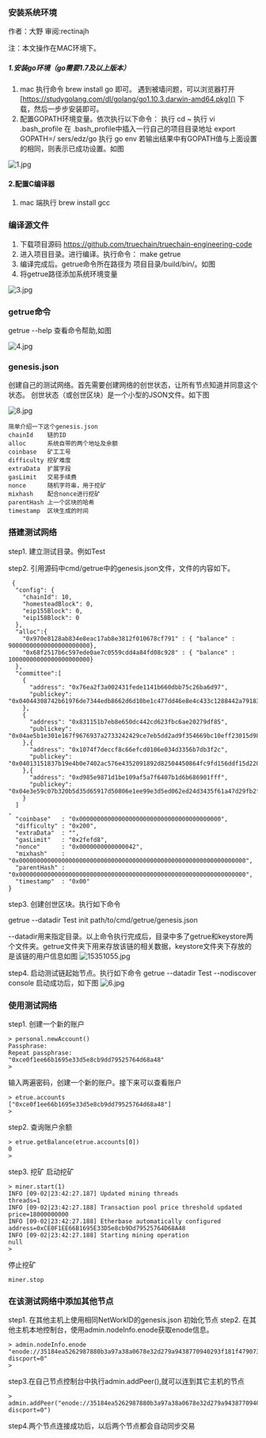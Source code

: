 ### 安装系统环境
作者：大野   审阅:rectinajh

注：本文操作在MAC环境下。
##### 1.安装go环境（go需要1.7及以上版本） 
 1. mac 执行命令 brew install go 即可。
    遇到被墙问题，可以浏览器打开[https://studygolang.com/dl/golang/go1.10.3.darwin-amd64.pkg]() 下载，然后一步步安装即可。
 2. 配置GOPATH环境变量。依次执行以下命令：
    执行 cd ~
    执行 vi .bash_profile
    在 .bash_profile中插入一行自己的项目目录地址  export GOPATH=/
sers/edz/go
    执行 go env
    若输出结果中有GOPATH值与上面设置的相同，则表示已成功设置。如图
   
  ![1.jpg](https://upload-images.jianshu.io/upload_images/13652489-f4e8d3d22ad967af.jpg?imageMogr2/auto-orient/strip%7CimageView2/2/w/1240)

   
   
#### 2.配置C编译器
1. mac 端执行 brew  install  gcc
 
### 编译源文件
  1. 下载项目源码 https://github.com/truechain/truechain-engineering-code
  2. 进入项目目录。进行编译。执行命令： make getrue 
  3. 编译完成后。getrue命令所在路径为 项目目录/build/bin/。如图
  4. 将getrue路径添加系统环境变量
 
![3.jpg](https://upload-images.jianshu.io/upload_images/13652489-b56bff21c1e18e8d.jpg?imageMogr2/auto-orient/strip%7CimageView2/2/w/1240)


 
### getrue命令

   getrue --help 查看命令帮助,如图
    
 
![4.jpg](https://upload-images.jianshu.io/upload_images/13652489-7cd8768c6447ed25.jpg?imageMogr2/auto-orient/strip%7CimageView2/2/w/1240)

    

### genesis.json
创建自己的测试网络。首先需要创建网络的创世状态，让所有节点知道并同意这个状态。
    创世状态（或创世区块）是一个小型的JSON文件。如下图

![8.jpg](https://upload-images.jianshu.io/upload_images/13652489-97ceff43d3260c81.jpg?imageMogr2/auto-orient/strip%7CimageView2/2/w/1240)


    
    简单介绍一下这个genesis.json
    chainId    链的ID
    alloc      系统自带的两个地址及余额
    coinbase   矿工工号
    difficulty 挖矿难度
    extraData  扩展字段
    gasLimit   交易手续费
    nonce      随机字符串，用于挖矿
    mixhash    配合nonce进行挖矿
    parentHash 上一个区块的哈希
    timestamp  区块生成的时间
    
### 搭建测试网络
  step1. 建立测试目录。例如Test
    
  step2. 引用源码中cmd/getrue中的genesis.json文件，文件的内容如下。

```
 {
  "config": {
    "chainId": 10,
    "homesteadBlock": 0,
    "eip155Block": 0,
    "eip158Block": 0
  },
  "alloc":{
    "0x970e8128ab834e8eac17ab8e3812f010678cf791" : { "balance" : 90000000000000000000000},
    "0x68f2517b6c597ede0ae7c0559cdd4a84fd08c928" : { "balance" : 10000000000000000000000}
  },
  "committee":[
    {
      "address": "0x76ea2f3a002431fede1141b660dbb75c26ba6d97",
      "publickey": "0x04044308742b61976de7344edb8662d6d10be1c477dd46e8e4c433c1288442a79183480894107299ff7b0706490f1fb9c9b7c9e62ae62d57bd84a1e469460d8ac1"
    },
    {
      "address": "0x831151b7eb8e650dc442cd623fbc6ae20279df85",
      "publickey": "0x04ae5b1e301e167f9676937a2733242429ce7eb5dd2ad9f354669bc10eff23015d9810d17c0c680a1178b2f7d9abd925d5b62c7a463d157aa2e3e121d2e266bfc6"
    },{
      "address": "0x1074f7deccf8c66efcd0106e034d3356b7db3f2c",
      "publickey": "0x04013151837b19e4b0e7402ac576e4352091892d82504450864fc9fd156ddf15d22014a0f6bf3c8f9c12d03e75f628736f0c76b72322be28e7b6f0220cf7f4f5fb"
    },{
      "address": "0xd985e9871d1be109af5a7f6407b1d6b686901fff",
      "publickey": "0x04e3e59c07b320b5d35d65917d50806e1ee99e3d5ed062ed24d3435f61a47d29fb2f2ebb322011c1d2941b4853ce2dc71e8c4af57b59bbf40db66f76c3c740d41b"
    }
  ]
,
  "coinbase"   : "0x0000000000000000000000000000000000000000",
  "difficulty" : "0x200",
  "extraData"  : "",
  "gasLimit"   : "0x2fefd8",
  "nonce"      : "0x0000000000000042",
  "mixhash"    : "0x0000000000000000000000000000000000000000000000000000000000000000",
  "parentHash" : "0x0000000000000000000000000000000000000000000000000000000000000000",
  "timestamp"  : "0x00"
}

```
     
step3. 创建创世区块。执行如下命令

 getrue --datadir Test init path/to/cmd/getrue/genesis.json
    
 --datadir用来指定目录。以上命令执行完成后，目录中多了getrue和keystore两个文件夹。getrue文件夹下用来存放该链的相关数据，keystore文件夹下存放的是该链的用户信息如图
![15351055.jpg](https://upload-images.jianshu.io/upload_images/13652489-378d526dcf600caa.jpg?imageMogr2/auto-orient/strip%7CimageView2/2/w/1240)

    
 
 step4. 启动测试链起始节点。执行如下命令
 getrue --datadir Test --nodiscover console 启动成功后，如下图
![6.jpg](https://upload-images.jianshu.io/upload_images/13652489-75e16c76e4e70212.jpg?imageMogr2/auto-orient/strip%7CimageView2/2/w/1240)

### 使用测试网络
step1. 创建一个新的账户
```
> personal.newAccount()
Passphrase: 
Repeat passphrase: 
"0xce0f1ee66b1695e33d5e8cb9dd79525764d68a48"
> 
```
输入两遍密码，创建一个新的账户。接下来可以查看账户
```
> etrue.accounts
["0xce0f1ee66b1695e33d5e8cb9dd79525764d68a48"]
> 
```
step2. 查询账户余额
```
> etrue.getBalance(etrue.accounts[0])
0
> 
```
step3. 挖矿
启动挖矿
```
> miner.start(1)
INFO [09-02|23:42:27.187] Updated mining threads                   threads=1
INFO [09-02|23:42:27.188] Transaction pool price threshold updated price=18000000000
INFO [09-02|23:42:27.188] Etherbase automatically configured       address=0xCE0F1EE66B1695E33D5e8cb9Dd79525764D68A48
INFO [09-02|23:42:27.188] Starting mining operation 
null
> 
```
停止挖矿
```
miner.stop
```
### 在该测试网络中添加其他节点
step1. 在其他主机上使用相同NetWorkID的genesis.json 初始化节点
step2. 在其他主机本地控制台，使用admin.nodeInfo.enode获取enode信息。
```
> admin.nodeInfo.enode
"enode://35184ea5262987880b3a97a38a0678e32d279a9438770940293f181f4790738011f93401f91ba6f6a51804fd1a76a47f45c991a88661c7207513e5d7a8a73318@[::]:30303?discport=0"
> 
```
step3.在自己节点控制台中执行admin.addPeer(),就可以连到其它主机的节点
```
> admin.addPeer("enode://35184ea5262987880b3a97a38a0678e32d279a9438770940293f181f4790738011f93401f91ba6f6a51804fd1a76a47f45c991a88661c7207513e5d7a8a73318@[::]:30303?discport=0")
```
step4.两个节点连接成功后，以后两个节点都会自动同步交易
